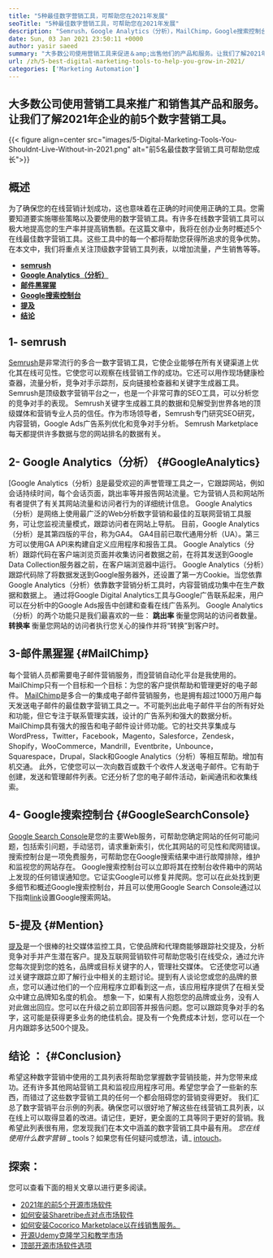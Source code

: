 ```yaml
---
title: "5种最佳数字营销工具，可帮助您在2021年发展" 
seoTitle: "5种最佳数字营销工具，可帮助您在2021年发展" 
description: "Semrush，Google Analytics（分析），MailChimp，Google搜索控制台和提及是发展业务的最实用和最有用的数字营销工具。" 
date: Sun, 03 Jan 2021 23:50:11 +0000
author: yasir saeed
summary: "大多数公司使用营销工具来促进＆amp;出售他们的产品和服务。让我们了解2021年企业的前5个数字营销工具。" 
url: /zh/5-best-digital-marketing-tools-to-help-you-grow-in-2021/
categories: ['Marketing Automation']
---
```


## 大多数公司使用营销工具来推广和销售其产品和服务。让我们了解2021年企业的前5个数字营销工具。

{{< figure align=center src="images/5-Digital-Marketing-Tools-You-Shouldnt-Live-Without-in-2021.png" alt="前5名最佳数字营销工具可帮助您成长">}}


##  **概述**  
为了确保您的在线营销计划成功，这也意味着在正确的时间使用正确的工具。您需要知道要实施哪些策略以及要使用的数字营销工具。有许多在线数字营销工具可以极大地提高您的生产率并提高销售额。在这篇文章中，我将在创办业务时概述5个在线最佳数字营销工具。这些工具中的每一个都将帮助您获得所追求的竞争优势。
在本文中，我们将重点关注顶级数字营销工具列表，以增加流量，产生销售等等。
*  **[semrush][1]**  
* [  **Google Analytics（分析）**  ][2]
* [  **邮件黑猩猩**  ][3]
* [  **Google搜索控制台**  ][4]
*  **[提及][5]**  
*  **[结论][6]**  

##  **1- semrush**  
[Semrush][7]是非常流行的多合一数字营销工具，它使企业能够在所有关键渠道上优化其在线可见性。它使您可以观察在线营销工作的成功。它还可以用作现场健康检查器，流量分析，竞争对手示踪剂，反向链接检查器和关键字生成器工具。 Semrush是顶级数字营销平台之一，也是一个非常可靠的SEO工具，可以分析您的竞争对手的表现。
Semrush关键字生成器工具的数据和见解受到世界各地的顶级媒体和营销专业人员的信任。作为市场领导者，Semrush专门研究SEO研究，内容营销，Google Ads广告系列优化和竞争对手分析。 Semrush Marketplace每天都提供许多数据与您的网站排名的数据有关。

##  **2- Google Analytics（分析）**  {#GoogleAnalytics}

[Google Analytics（分析）[8]是最受欢迎的声誉管理工具之一，它跟踪网站，例如会话持续时间，每个会话页面，跳出率等并报告网站流量。它为营销人员和网站所有者提供了有关其网站流量和访问者行为的详细统计信息。 Google Analytics（分析）是网络上使用最广泛的Web分析数字营销和最佳的互联网营销工具服务，可让您监视流量模式，跟踪访问者在网站上导航。
目前，Google Analytics（分析）是其第四版的平台，称为GA4。 GA4目前已取代通用分析（UA）。第三方可以使用GA API来构建自定义应用程序和报告工具。 Google Analytics（分析）跟踪代码在客户端浏览页面并收集访问者数据之前，在将其发送到Google Data Collection服务器之前，在客户端浏览器中运行。 Google Analytics（分析）跟踪代码除了将数据发送到Google服务器外，还设置了第一方Cookie。当您依靠Google Analytics（分析）依靠数字营销分析工具时，内容营销成功集中在生产数据和数据上。
通过将Google Digital Analytics工具与Google广告联系起来，用户可以在分析中的Google Ads报告中创建和查看在线广告系列。 Google Analytics（分析）的两个功能只是我们最喜欢的一些：
 **跳出率** 衡量您网站的访问者数量。
 **转换率** 衡量您网站的访问者执行您关心的操作并将“转换”到客户时。

##  **3-邮件黑猩猩**  {#MailChimp}

每个营销人员都需要电子邮件营销服务，而[9]营销自动化平台是我使用的。 MailChimp只有一个目标和一个目标：为您的客户提供帮助和管理更好的电子邮件。
[MailChimp][9]是多合一的集成电子邮件营销服务，也是拥有超过1000万用户每天发送电子邮件的最佳数字营销工具之一。不可能列出此电子邮件平台的所有好处和功能，但它专注于联系管理实践，设计的广告系列和强大的数据分析。
MailChimp具有强大的报告和电子邮件设计师功能。它的社交共享集成与WordPress，Twitter，Facebook，Magento，Salesforce，Zendesk，Shopify，WooCommerce，Mandrill，Eventbrite，Unbounce，Squarespace，Drupal，Slack和Google Analytics（分析）等相互帮助。增加有机交通。
此外，它使您可以一次向数百或数千个收件人发送电子邮件。它有助于创建，发送和管理邮件列表。它还分析了您的电子邮件活动，新闻通讯和收集线索。

##  **4- Google搜索控制台**  {#GoogleSearchConsole}

[Google Search Console][10]是您的主要Web服务，可帮助您确定网站的任何可能问题，包括索引问题，手动惩罚，请求重新索引，优化其网站的可见性和爬网错误。搜索控制台是一项免费服务，可帮助您在Google搜索结果中进行故障排除，维护和监视您的网站存在。
Google搜索控制台可以立即将其在控制台收件箱中的网站上发现的任何错误通知您。它证实Google可以修复并爬网。您可以在此处找到更多细节和概述Google搜索控制台，并且可以使用Google Search Console通过以下指南[link][10]设置Google搜索网站。

##  **5-提及**  {#Mention}

[提及][11]是一个很棒的社交媒体监控工具，它使品牌和代理商能够跟踪社交提及，分析竞争对手并产生潜在客户。提及互联网营销软件可帮助您吸引在线受众，通过允许您每次提到您的姓名，品牌或目标关键字的人，管理社交媒体。
它还使您可以通过关键字跟踪立即了解行业中相关的主题讨论。提到有人谈论您或您的品牌的景点，您可以通过他们的一个应用程序立即看到这一点，该应用程序提供了在相关受众中建立品牌知名度的机会。
想象一下，如果有人抱怨您的品牌或业务，没有人对此做出回应。您可以在升级之前立即回答并报告问题。您可以跟踪竞争对手的名字，这可能是获得更多业务的绝佳机会。提及有一个免费成本计划，您可以在一个月内跟踪多达500个提及。

##  **结论**  ： {#Conclusion}

希望这种数字营销中使用的工具列表将帮助您掌握数字营销技能，并为您带来成功。还有许多其他网站营销工具和监视应用程序可用。希望您学会了一些新的东西，而错过了这些数字营销工具的任何一个都会阻碍您的营销变得更好。
我们汇总了数字营销平台示例的列表。确保您可以很好地了解这些在线营销工具列表，以在线上可以取得显着的改进。请记住，更好，更全面的工具等同于更好的营销。我希望此列表很有用，您发现我们在本文中涵盖的数字营销工具中最有用。
_您在线使用什么数字营销_ _ tools？如果您有任何疑问或想法，请_ [in][12][touch][13]。

## 探索：
您可以查看下面的相关文章以进行更多阅读。
  * [2021年的前5个开源市场软件][14]
  * [如何安装Sharetribe点对点市场软件][15]
  * [如何安装Cocorico Marketplace以在线销售服务。][16]
  * [开源Udemy克隆学习和教学市场][17]
  * [顶部开源市场软件选项][18]



 [1]: #SEMRush
 [2]: #GoogleAnalytics
 [3]: #MailChimp
 [4]: #GoogleSearchConsole
 [5]: #Mention
 [6]: #Conclusion
 [7]: https://www.semrush.com/
 [8]: https://analytics.google.com/
 [9]: https://mailchimp.com/
 [10]: https://search.google.com/search-console/about
 [11]: https://mention.com/en/
 [12]: mailto:yasir.saeed@aspose.com
 [13]: https://forum.containerize.com
 [14]: https://blog.containerize.com/marketplace/top-5-open-source-marketplace-software-in-2021/
 [15]: https://products.containerize.com/marketplace/sharetribe/
 [16]: https://products.containerize.com/marketplace/cocorico/
 [17]: https://products.containerize.com/marketplace/edurge/
 [18]: https://products.containerize.com/marketplace/
